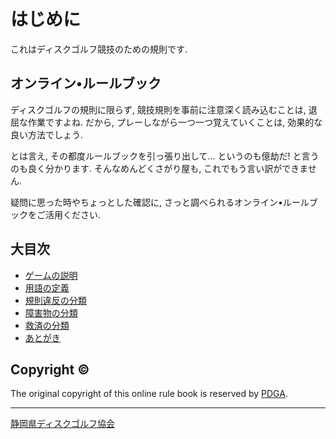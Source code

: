 # はじめに

これはディスクゴルフ競技のための規則です.

## オンライン•ルールブック

ディスクゴルフの規則に限らず,
競技規則を事前に注意深く読み込むことは,
退屈な作業ですよね.
だから,
プレーしながら一つ一つ覚えていくことは,
効果的な良い方法でしょう.

とは言え,
その都度ルールブックを引っ張り出して...
というのも億劫だ!
と言うのも良く分かります.
そんなめんどくさがり屋も,
これでもう言い訳ができません.

疑問に思った時やちょっとした確認に,
さっと調べられるオンライン•ルールブックをご活用ください.

## 大目次

* [ゲームの説明](800)
* [用語の定義](appendixe)
* [規則違反の分類](penalties)
* [障害物の分類](obstacles)
* [救済の分類](reliefs)
* [あとがき](postface)

## Copyright ©

The original copyright of this online rule book is reserved by [PDGA](https://www.pdga.com).

---

[静岡県ディスクゴルフ協会](https://jpdga-shizuoka.github.io/home)
